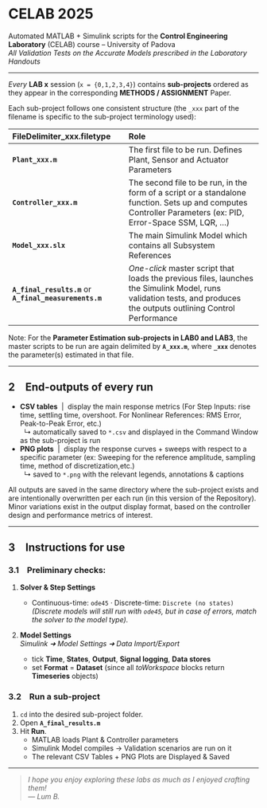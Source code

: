 # **CELAB 2025**

Automated MATLAB + Simulink scripts for the **Control Engineering Laboratory** (CELAB) course – University of Padova  
_All Validation Tests on the Accurate Models prescribed in the Laboratory Handouts_

---

*Every* **LAB x** session (`x = {0,1,2,3,4}`) contains **sub-projects** ordered as they appear in the corresponding **METHODS / ASSIGNMENT** Paper.

Each sub-project follows one consistent structure (the `_xxx` part of the filename is specific to the sub-project terminology used):

| FileDelimiter_xxx.filetype | Role |
| :-- | :-- |
| **`Plant_xxx.m`** | The first file to be run. Defines Plant, Sensor and Actuator Parameters |
| **`Controller_xxx.m`** | The second file to be run, in the form of a script or a standalone function. Sets up and computes Controller Parameters (ex: PID, Error-Space SSM, LQR, …) |
| **`Model_xxx.slx`** | The main Simulink Model which contains all Subsystem References |
|**`A_final_results.m`** or **`A_final_measurements.m`**  | *One-click* master script that loads the previous files, launches the Simulink Model, runs validation tests, and produces the outputs outlining Control Performance |

Note: For the **Parameter Estimation sub-projects in LAB0 and LAB3**, the master scripts to be run are again delimited by **`A_xxx.m`**, where **`_xxx`** denotes the parameter(s) estimated in that file.


---

## 2 End-outputs of **every** run <a id="end-products"></a>

* **CSV tables** &nbsp;|&nbsp; display the main response metrics (For Step Inputs: rise time, settling time, overshoot. For Nonlinear References: RMS Error, Peak-to-Peak Error, etc.)  
  &nbsp;&nbsp;↳ automatically saved to `*.csv` and displayed in the Command Window as the sub-project is run  
* **PNG plots** &nbsp;|&nbsp; display the response curves + sweeps with respect to a specific parameter (ex: Sweeping for the reference amplitude, sampling time, method of discretization,etc.)  
  &nbsp;&nbsp;↳ saved to `*.png` with the relevant legends, annotations & captions

All outputs are saved in the same directory where the sub-project exists and are intentionally overwritten per each run (in this version of the Repository).
Minor variations exist in the output display format, based on the controller design and performance metrics of interest.

---

## 3 Instructions for use

### 3.1 Preliminary checks:

1. **Solver & Step Settings**  
   * Continuous-time: `ode45`   ·  Discrete-time: `Discrete (no states)`<br>
     _(Discrete models will still run with `ode45`, but in case of errors, match the solver to the model type)._

2. **Model Settings**  
   *Simulink ➜ Model Settings ➜ Data Import/Export*  
   - tick **Time**, **States**, **Output**, **Signal logging**, **Data stores**  
   - set **Format** = **Dataset** (since all *toWorkspace* blocks return **Timeseries** objects)

### 3.2 Run a sub-project

1. `cd` into the desired sub-project folder.  
2. Open **`A_final_results.m`**   
3. Hit **Run**.  
   * MATLAB loads Plant & Controller parameters  
   * Simulink Model compiles → Validation scenarios are run on it 
   * The relevant CSV Tables + PNG Plots are Displayed & Saved 
---

> *I hope you enjoy exploring these labs as much as I enjoyed crafting them!*  
> — *Lum B.*
